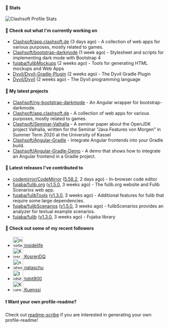 #### 🔅 Stats

![Clashsoft Profile Stats](https://github-readme-stats.vercel.app/api?username=Clashsoft&show_icons=true&theme=dark&count_private=true&icon_color=0075ff)

#### 👷 Check out what I'm currently working on

- [Clashsoft/app.clashsoft.de](https://github.com/Clashsoft/app.clashsoft.de) (3 days ago) - A collection of web apps for various purposes, mostly related to games.
- [Clashsoft/bootstrap-darkmode](https://github.com/Clashsoft/bootstrap-darkmode) (1 week ago) - Stylesheet and scripts for implementing dark mode with Bootstrap 4
- [fujaba/fulibMockups](https://github.com/fujaba/fulibMockups) (2 weeks ago) - Tools for generating HTML mockups and Web Apps
- [Dyvil/Dyvil-Gradle-Plugin](https://github.com/Dyvil/Dyvil-Gradle-Plugin) (2 weeks ago) - The Dyvil Gradle Plugin
- [Dyvil/Dyvil](https://github.com/Dyvil/Dyvil) (2 weeks ago) - The Dyvil programming language

#### 🌱 My latest projects

- [Clashsoft/ng-bootstrap-darkmode](https://github.com/Clashsoft/ng-bootstrap-darkmode) - An Angular wrapper for bootstrap-darkmode.
- [Clashsoft/app.clashsoft.de](https://github.com/Clashsoft/app.clashsoft.de) - A collection of web apps for various purposes, mostly related to games.
- [Clashsoft/Seminar-Valhalla](https://github.com/Clashsoft/Seminar-Valhalla) - A seminar paper about the OpenJDK project Valhalla, written for the Seminar &#34;Java Features von Morgen&#34; in Summer Term 2020 at the University of Kassel
- [Clashsoft/Angular-Gradle](https://github.com/Clashsoft/Angular-Gradle) - Integrate Angular frontends into your Gradle build.
- [Clashsoft/Angular-Gradle-Demo](https://github.com/Clashsoft/Angular-Gradle-Demo) - A demo that shows how to integrate an Angular frontend in a Gradle project.

#### 🔭 Latest releases I've contributed to

- [codemirror/CodeMirror](https://github.com/codemirror/CodeMirror) ([5.58.2](https://github.com/codemirror/CodeMirror/releases/tag/5.58.2), 2 days ago) - In-browser code editor
- [fujaba/fulib.org](https://github.com/fujaba/fulib.org) ([v1.5.0](https://github.com/fujaba/fulib.org/releases/tag/v1.5.0), 3 weeks ago) - The fulib.org website and Fulib Scenarios web app.
- [fujaba/fulibTools](https://github.com/fujaba/fulibTools) ([v1.3.0](https://github.com/fujaba/fulibTools/releases/tag/v1.3.0), 3 weeks ago) - Additional features for fulib that require some large dependencies.
- [fujaba/fulibScenarios](https://github.com/fujaba/fulibScenarios) ([v1.5.0](https://github.com/fujaba/fulibScenarios/releases/tag/v1.5.0), 3 weeks ago) - fulibScenarios provides an analyzer for textual example scenarios. 
- [fujaba/fulib](https://github.com/fujaba/fulib) ([v1.3.0](https://github.com/fujaba/fulib/releases/tag/v1.3.0), 3 weeks ago) - Fujaba library

#### 👯 Check out some of my recent followers

- [<img src="https://github.com/insidelife.png?size=128" alt="insidelife Profile Avatar" width="32"> insidelife](https://github.com/insidelife)
- [<img src="https://github.com/KosrenDQ.png?size=128" alt="KosrenDQ Profile Avatar" width="32"> KosrenDQ](https://github.com/KosrenDQ)
- [<img src="https://github.com/nataschu.png?size=128" alt="nataschu Profile Avatar" width="32"> nataschu](https://github.com/nataschu)
- [<img src="https://github.com/tobit800.png?size=128" alt="tobit800 Profile Avatar" width="32"> tobit800](https://github.com/tobit800)
- [<img src="https://github.com/Kuenssi.png?size=128" alt="Kuenssi Profile Avatar" width="32"> Kuenssi](https://github.com/Kuenssi)

#### ❗ Want your own profile-readme?
Check out [readme-scribe](https://github.com/muesli/readme-scribe) if you are interested in generating your own profile-readme!
